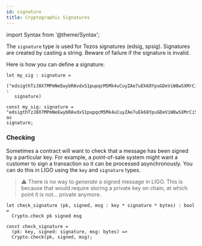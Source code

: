 ```yaml
---
id: signature
title: Cryptographic Signatures
---
```


import Syntax from '@theme/Syntax';

The `signature` type is used for Tezos signatures (edsig,
spsig). Signatures are created by casting a string. Beware of failure
if the signature is invalid.

Here is how you can define a signature:

<Syntax syntax="cameligo">

```cameligo group=signature
let my_sig : signature =
   ("edsigthTzJ8X7MPmNeEwybRAvdxS1pupqcM5Mk4uCuyZAe7uEk68YpuGDeViW8wSXMrCi5CwoNgqs8V2w8ayB5dMJzrYCHhD8C7" :
   signature)
```

</Syntax>

<Syntax syntax="jsligo">

```jsligo group=signature
const my_sig: signature =
"edsigthTzJ8X7MPmNeEwybRAvdxS1pupqcM5Mk4uCuyZAe7uEk68YpuGDeViW8wSXMrCi5CwoNgqs8V2w8ayB5dMJzrYCHhD8C7" as
signature;
```

</Syntax>

### Checking

Sometimes a contract will want to check that a message has been signed
by a particular key. For example, a point-of-sale system might want a
customer to sign a transaction so it can be processed
asynchronously. You can do this in LIGO using the `key` and
`signature` types.

> ⚠️ There is no way to *generate* a signed message in LIGO. This is
> because that would require storing a private key on chain, at which
> point it is not... private anymore.

<Syntax syntax="cameligo">

```cameligo group=signature
let check_signature (pk, signed, msg : key * signature * bytes) : bool =
  Crypto.check pk signed msg
```

</Syntax>

<Syntax syntax="jsligo">

```jsligo group=signature
const check_signature =
  (pk: key, signed: signature, msg: bytes) =>
  Crypto.check(pk, signed, msg);
```

</Syntax>
